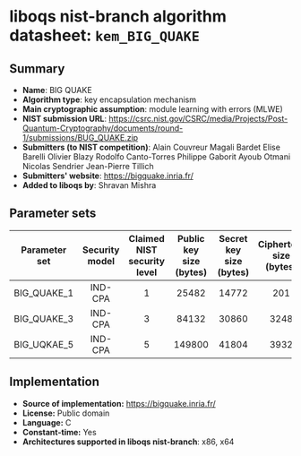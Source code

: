 liboqs nist-branch algorithm datasheet: `kem_BIG_QUAKE`
======================================================

Summary
-------

- **Name**: BIG QUAKE
- **Algorithm type**: key encapsulation mechanism
- **Main cryptographic assumption**: module learning with errors (MLWE)
- **NIST submission URL**: https://csrc.nist.gov/CSRC/media/Projects/Post-Quantum-Cryptography/documents/round-1/submissions/BUG_QUAKE.zip
- **Submitters (to NIST competition)**: Alain Couvreur Magali Bardet Elise Barelli Olivier Blazy Rodolfo Canto-Torres Philippe Gaborit Ayoub Otmani Nicolas Sendrier Jean-Pierre Tillich 
- **Submitters' website**: https://bigquake.inria.fr/
- **Added to liboqs by**: Shravan Mishra 

Parameter sets
--------------

| Parameter set | Security model | Claimed NIST security level | Public key size (bytes) | Secret key size (bytes) | Ciphertext size (bytes) | Shared secret size (bytes) |
|---------------|:--------------:|:---------------------------:|:-----------------------:|:-----------------------:|:-----------------------:|:--------------------------:|
| BIG_QUAKE_1   |     IND-CPA    |              1              |           25482         |           14772         |           201           |             32             |
| BIG_QUAKE_3   |     IND-CPA    |              3              |           84132         |           30860         |           3248          |             32             |
| BIG_UQKAE_5   |     IND-CPA    |              5              |           149800        |           41804         |           3932          |             32             |

Implementation
--------------

- **Source of implementation:**  https://bigquake.inria.fr/
- **License:** Public domain
- **Language:** C
- **Constant-time:** Yes
- **Architectures supported in liboqs nist-branch**: x86, x64

